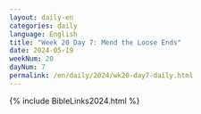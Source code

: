 ```yaml
---
layout: daily-en
categories: daily
language: English
title: "Week 20 Day 7: Mend the Loose Ends"
date: 2024-05-19
weekNum: 20
dayNum: 7
permalink: /en/daily/2024/wk20-day7-daily.html
---
```



{% include BibleLinks2024.html %}

